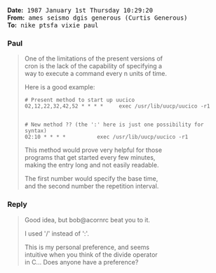 
<!-- From ptsfa!ames!seismo!dgis!generous Thu Jan  1 07:33:17 1987 -->

**Date:** 
<kbd>1987 January 1st</kbd> 
<kbd>Thursday</kbd> 
<kbd>10:29:20</kbd> <br>
**From:** 
<kbd>ames</kbd> 
<kbd>seismo</kbd> 
<kbd>dgis</kbd> 
<kbd>generous (Curtis Generous)</kbd>  <br>
**To:** 
<kbd>nike</kbd> 
<kbd>ptsfa</kbd> 
<kbd>vixie</kbd> 
<kbd>paul</kbd> <br>

<!-- **Status:** `RO` -->

### Paul

> One of the limitations of the present versions of <br>
> cron is the lack of the capability of specifying a <br>
> way to execute a command every n units of time.
>
> Here is a good example:
>
> ```src
> # Present method to start up uucico
> 02,12,22,32,42,52 * * * * 	exec /usr/lib/uucp/uucico -r1
>
>
># New method ?? (the ':' here is just one possibility for syntax)
>02:10 * * * *			exec /usr/lib/uucp/uucico -r1
>```
>
> This method would prove very helpful for those <br>
> programs that get started every few minutes, <br>
> making the entry long and not easily readable.
>
> The first number would specify the base time, <br>
> and the second number the repetition interval.

### Reply

> Good idea, but bob@acornrc beat you to it.
>
> I used '/' instead of ':'.
>
> This is my personal preference, and seems <br>
> intuitive when you think of the divide operator <br>
> in C... Does anyone have a preference?